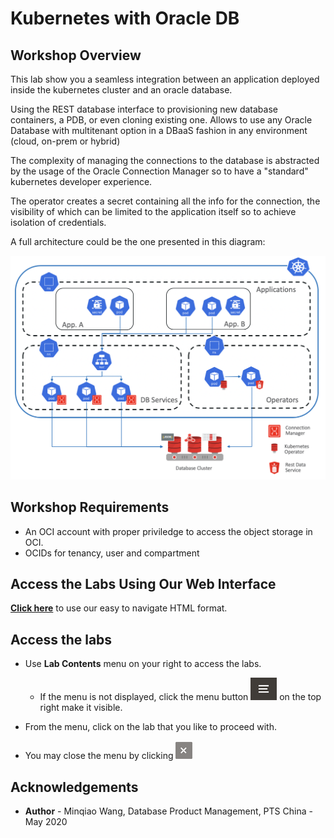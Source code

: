 # Kubernetes with Oracle DB #

## Workshop Overview ##

This lab show you a seamless integration between an application deployed inside the kubernetes cluster and an oracle database.

Using the REST database interface to provisioning new database containers, a PDB, or even cloning existing one. Allows to use any Oracle Database with multitenant option in a DBaaS fashion in any environment (cloud, on-prem or hybrid)

The complexity of managing the connections to the database is abstracted by the usage of the Oracle Connection Manager so to have a "standard" kubernetes developer experience.

The operator creates a secret containing all the info for the connection, the visibility of which can be limited to the application itself so to achieve isolation of credentials.

A full architecture could be the one presented in this diagram:

![architecture](images/architecture.png)

## Workshop Requirements

- An OCI account with proper priviledge to access the object storage in OCI.
- OCIDs for tenancy, user and compartment

## Access the Labs Using Our Web Interface

**[Click here](https://minqiaowang.github.io/oracle-kubernetes/)** to use our easy to navigate HTML format.

## Access the labs ##

- Use **Lab Contents** menu on your right to access the labs.
    - If the menu is not displayed, click the menu button ![](./images/menu-button.png) on the top right  make it visible.

- From the menu, click on the lab that you like to proceed with. 

- You may close the menu by clicking ![](./images/menu-close.png "")

## Acknowledgements

- **Author** - Minqiao Wang, Database Product Management, PTS China - May 2020